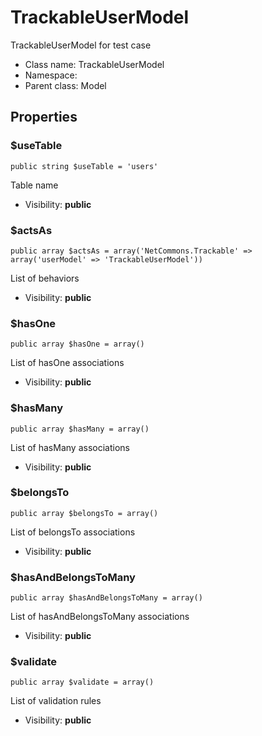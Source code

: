 TrackableUserModel
===============

TrackableUserModel for test case




* Class name: TrackableUserModel
* Namespace: 
* Parent class: Model





Properties
----------


### $useTable

    public string $useTable = 'users'

Table name



* Visibility: **public**


### $actsAs

    public array $actsAs = array('NetCommons.Trackable' => array('userModel' => 'TrackableUserModel'))

List of behaviors



* Visibility: **public**


### $hasOne

    public array $hasOne = array()

List of hasOne associations



* Visibility: **public**


### $hasMany

    public array $hasMany = array()

List of hasMany associations



* Visibility: **public**


### $belongsTo

    public array $belongsTo = array()

List of belongsTo associations



* Visibility: **public**


### $hasAndBelongsToMany

    public array $hasAndBelongsToMany = array()

List of hasAndBelongsToMany associations



* Visibility: **public**


### $validate

    public array $validate = array()

List of validation rules



* Visibility: **public**



